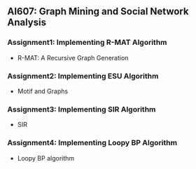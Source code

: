 ## AI607: Graph Mining and Social Network Analysis  

### Assignment1: Implementing R-MAT Algorithm  

- R-MAT: A Recursive Graph Generation 

### Assignment2: Implementing ESU Algorithm 

- Motif and Graphs  

### Assignment3: Implementing SIR Algorithm  

- SIR

### Assignment4: Implementing Loopy BP Algorithm  

- Loopy BP algorithm

